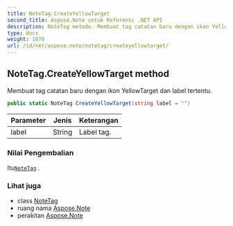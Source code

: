 ```yaml
---
title: NoteTag.CreateYellowTarget
second_title: Aspose.Note untuk Referensi .NET API
description: NoteTag metode. Membuat tag catatan baru dengan ikon YellowTarget dan label tertentu.
type: docs
weight: 1070
url: /id/net/aspose.note/notetag/createyellowtarget/
---
```

## NoteTag.CreateYellowTarget method

Membuat tag catatan baru dengan ikon YellowTarget dan label tertentu.

```csharp
public static NoteTag CreateYellowTarget(string label = "")
```

| Parameter | Jenis | Keterangan |
| --- | --- | --- |
| label | String | Label tag. |

### Nilai Pengembalian

Itu[`NoteTag`](../) .

### Lihat juga

* class [NoteTag](../)
* ruang nama [Aspose.Note](../../notetag/)
* perakitan [Aspose.Note](../../../)


